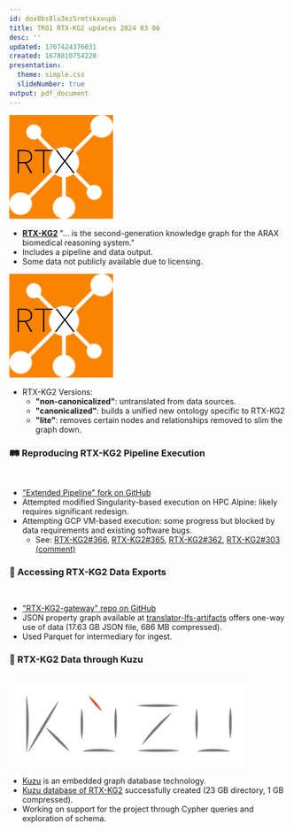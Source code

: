 ```yaml
---
id: dox8bs8lu3ez5rmtskxvupb
title: TR01 RTX-KG2 updates 2024 03 06
desc: ''
updated: 1707424376031
created: 1678810754228
presentation:
  theme: simple.css
  slideNumber: true
output: pdf_document
---
```

<!-- slide -->

![](assets/images/2024-02-08-13-11-35.png)

- [__RTX-KG2__](https://github.com/RTXteam/RTX-KG2) "... is the second-generation knowledge graph for the ARAX biomedical reasoning system."
- Includes a pipeline and data output.
- Some data not publicly available due to licensing.

<!-- slide -->

![](assets/images/2024-02-08-13-11-35.png)

- RTX-KG2 Versions:
  - __"non-canonicalized"__: untranslated from data sources.
  - __"canonicalized"__: builds a unified new ontology specific to RTX-KG2
  - __"lite"__: removes certain nodes and relationships removed to slim the graph down.

<!-- slide -->

### 🛤️ Reproducing RTX-KG2 Pipeline Execution

<br>

- ["Extended Pipeline" fork on GitHub](https://github.com/CU-DBMI/RTX-KG2)
- Attempted modified Singularity-based execution on HPC Alpine: likely requires significant redesign.
- Attempting GCP VM-based execution: some progress but blocked by data requirements and existing software bugs.
  - See: [RTX-KG2#366](https://github.com/RTXteam/RTX-KG2/issues/366), [RTX-KG2#365](https://github.com/RTXteam/RTX-KG2/issues/365), [RTX-KG2#362](https://github.com/RTXteam/RTX-KG2/issues/362), [RTX-KG2#303 (comment)](https://github.com/RTXteam/RTX-KG2/issues/303#issuecomment-1915672904)

<!-- slide -->

### 💾 Accessing RTX-KG2 Data Exports

<br>

- ["RTX-KG2-gateway" repo on GitHub](https://github.com/CU-DBMI/rtx-kg2-gateway)
- JSON property graph available at [translator-lfs-artifacts](https://github.com/ncats/translator-lfs-artifacts) offers one-way use of data (17.63 GB JSON file, 686 MB compressed).
- Used Parquet for intermediary for ingest.

<!-- slide -->

### 🔄 RTX-KG2 Data through Kuzu

<br>

<img src="assets/images/2024-03-06-09-33-40.png" style="height:150px;">

- [Kuzu](https://kuzudb.com/) is an embedded graph database technology.
- [Kuzu database of RTX-KG2](https://github.com/CU-DBMI/rtx-kg2-gateway/releases/tag/v0.0.1) successfully created (23 GB directory, 1 GB compressed).
- Working on support for the project through Cypher queries and exploration of schema.
